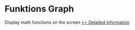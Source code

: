 # Funktions Graph
Display math functions on the screen
[>> Detailed information](https://secure.shareit.com/shareit/product.html?productid=300253416&affiliateid=200057808)